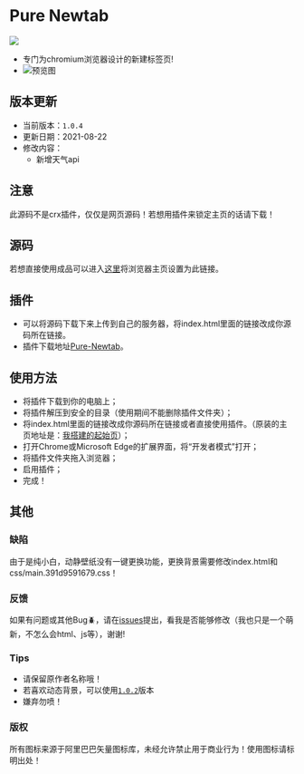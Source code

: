 # Pure Newtab


![ ](https://dl3.img.timecdn.cn/2021/07/06/tree.png)

* 专门为chromium浏览器设计的新建标签页!
* ![预览图](https://cdn.jsdelivr.net/gh/xiaoji235/Pure-Newtab/preview/img.png)

## 版本更新
- 当前版本：`1.0.4`
- 更新日期：2021-08-22
- 修改内容：
  - 新增天气api

## 注意
此源码不是crx插件，仅仅是网页源码！若想用插件来锁定主页的话请下载！

## 源码
若想直接使用成品可以进入[这里](https://newtab.rth.app/)将浏览器主页设置为此链接。

## 插件
* 可以将源码下载下来上传到自己的服务器，将index.html里面的链接改成你源码所在链接。
* 插件下载地址[Pure-Newtab](https://github.com/xiaoji235/Pure-Newtab-plugin)。

## 使用方法
* 将插件下载到你的电脑上；
* 将插件解压到安全的目录（使用期间不能删除插件文件夹）；
* 将index.html里面的链接改成你源码所在链接或者直接使用插件。（原装的主页地址是：[我搭建的起始页](https://newtab.rth.app)）；
* 打开Chrome或Microsoft Edge的扩展界面，将“开发者模式”打开；
* 将插件文件夹拖入浏览器；
* 启用插件；
* 完成！

## 其他

### 缺陷
由于是纯小白，动静壁纸没有一键更换功能，更换背景需要修改index.html和css/main.391d9591679.css！

### 反馈
如果有问题或其他Bug🪲，请在[issues](https://github.com/xiaoji235/Pure-Newtab/issues)提出，看我是否能够修改（我也只是一个萌新，不怎么会html、js等），谢谢!

### Tips
* 请保留原作者名称哦！
* 若喜欢动态背景，可以使用[`1.0.2`](https://github.com/xiaoji235/Pure-Newtab/releases/tag/1.0.2%E7%89%88%E6%9C%AC)版本
* 嫌弃勿喷！

### 版权
所有图标来源于阿里巴巴矢量图标库，未经允许禁止用于商业行为！使用图标请标明出处！
